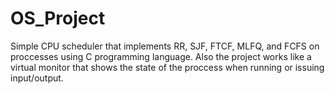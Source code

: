 # OS_Project
Simple CPU scheduler that implements RR, SJF, FTCF, MLFQ, and FCFS on proccesses using C programming language. Also the project works like a virtual monitor that shows the state of the proccess when running or issuing input/output. 
